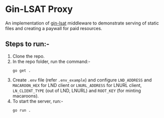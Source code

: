 # Gin-LSAT Proxy

An implementation of [gin-lsat](https://github.com/DhananjayPurohit/gin-lsat) middleware to demonstrate serving of static files and creating a paywall for paid resources.

## Steps to run:-
1. Clone the repo.
2. In the repo folder, run the command:-
    ```shell
    go get .
    ```
3. Create `.env` file (refer `.env_example`) and configure `LND_ADDRESS` and `MACAROON_HEX` for LND client or `LNURL_ADDRESS` for LNURL client, `LN_CLIENT_TYPE` (out of LND, LNURL) and `ROOT_KEY` (for minting macaroons). 
4. To start the server, run:-
    ```shell
    go run .
    ```
